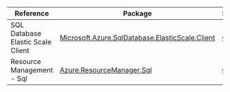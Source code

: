 | Reference | Package | Source |
|---|---|---|
|SQL Database Elastic Scale Client|[Microsoft.Azure.SqlDatabase.ElasticScale.Client](https://www.nuget.org/packages/Microsoft.Azure.SqlDatabase.ElasticScale.Client)|[Github](https://github.com/Azure/azure-sdk-for-net)|
|Resource Management - Sql|[Azure.ResourceManager.Sql](https://www.nuget.org/packages/Azure.ResourceManager.Sql)|[Github](https://github.com/Azure/azure-sdk-for-net/blob/main/sdk/sqlmanagement/Azure.ResourceManager.Sql)|
